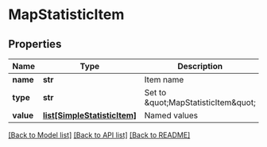 # MapStatisticItem

## Properties
Name | Type | Description | Notes
------------ | ------------- | ------------- | -------------
**name** | **str** | Item name | [optional] 
**type** | **str** | Set to \&quot;MapStatisticItem\&quot; | [optional] 
**value** | [**list[SimpleStatisticItem]**](SimpleStatisticItem.md) | Named values | [optional] 

[[Back to Model list]](../README.md#documentation-for-models) [[Back to API list]](../README.md#documentation-for-api-endpoints) [[Back to README]](../README.md)


